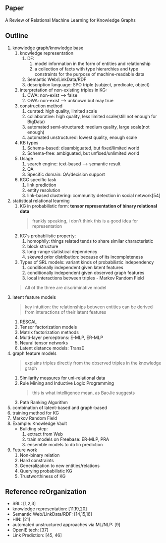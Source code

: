 ## Paper
A Review of Relational Machine Learning for Knowledge Graphs

## Outline
1. knowledge graph/knowledge base
    1. knowledge representation
        1. DF:
            1. model information in the form of entities and relationship
            1. a collection of facts with type hierarchies and type constraints for
            the purpose of machine-readable data
        1. Semantic Web/LinkData/RDF
        1. description language: SPO triple (subject, predicate, object)
    1. interpretation of non-existing triples in KG:
        1. CWA: non-exist --> false
        1. OWA: non-exist --> unknown but may true
    1. construction method
        1. curated: high quality, limited scale
        1. collaborative: high quality, less limited scale(still not enough for BigData)
        1. automated semi-structured: medium quality, large scale(not enough)
        1. automated unstructured: lowest quality, enough scale
    1. KB types
        1. Schema-based: disambiguated, but fixed/limited world
        1. Schema-free: ambiguated, but unfixed/unlimited world
    1. Usage
        1. search engine: text-based --> semantic result
        1. QA
        1. Specific domain: QA/decision support
    1. KGC specific task
        1. link prediction
        1. entity resolution
        1. link-based clustering: community detection in social network[54]
1. statistical relational learning
    1. KG in probabilistic form: **tensor representation of binary relational data**
        > frankly speaking, i don't think this is a good idea for representation
    1. KG's probabilistic property:
        1. homophily: things related tends to share similar characteristic
        1. block structure
        1. long-range statistical dependency
        1. skewed prior distribution: because of its incompleteness
    1. Types of SRL models: variant kinds of probabilistic independency
        1. conditionally independent given latent features
        1. conditionally independent given observed graph features
        1. local interactions between triples - Markov Random Field
    > All of the three are discriminative model
1. latent feature models
    > key intuition: the relationships between entities can be derived from interactions of their latent features
    1. RESCAL
    1. Tensor factorization models
    1. Matrix factorization methods
    1. Multi-layer perceptrons: E-MLP, ER-MLP
    1. Neural tensor networks
    1. Latent distance models: TransE
1. graph feature models
    > explains triples directly from the observed triples in the knowledge graph
    1. Similarity measures for uni-relational data
    1. Rule Mining and Inductive Logic Programming
        > this is what intelligence mean, as BaoJie suggests
    1. Path Ranking Algorithm
1. combination of latent-based and graph-based
1. training method for KG
1. Markov Random Field
1. Example: Knowledge Vault
    * Building step:
        1. extract from Web
        1. train models on Freebase: ER-MLP, PRA
        1. ensemble models to do lin prediction
1. Future work
    1. Non-binary relation
    1. Hard constraints
    1. Generalization to new entities/relations
    1. Querying probabilistic KG
    1. Trustworthiness of KG
## Reference reOrganization
* SRL: [1,2,3]
* knowledge representation: [11,19,20]
* Semantic Web/LinkData/RDF: [14,15,16]
* HIN: [21]
* automated unstructured approaches via ML/NLP: [9]
* OpenIE tech: [37]
* Link Prediction: [45, 46]
